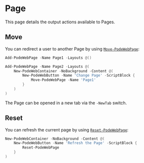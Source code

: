 # Page

This page details the output actions available to Pages.

## Move

You can redirect a user to another Page by using [`Move-PodeWebPage`](../../../Functions/Outputs/Move-PodeWebPage):

```powershell
Add-PodeWebPage -Name Page1 -Layouts @()

Add-PodeWebPage -Name Page2 -Layouts @(
    New-PodeWebContainer -NoBackground -Content @(
        New-PodeWebButton -Name 'Change Page' -ScriptBlock {
            Move-PodeWebPage -Name 'Page1'
        }
    )
)
```

The Page can be opened in a new tab via the `-NewTab` switch.

## Reset

You can refresh the current page by using [`Reset-PodeWebPage`](../../../Functions/Outputs/Reset-PodeWebPage):

```powershell
New-PodeWebContainer -NoBackground -Content @(
    New-PodeWebButton -Name 'Refresh the Page' -ScriptBlock {
        Reset-PodeWebPage
    }
)
```
